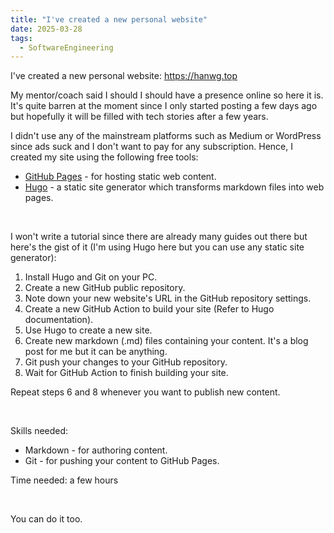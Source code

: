 ```yaml
---
title: "I've created a new personal website"
date: 2025-03-28
tags:
  - SoftwareEngineering
---
```

I've created a new personal website: https://hanwg.top  

My mentor/coach said I should I should have a presence online so here it is.
It's quite barren at the moment since I only started posting a few days ago but
hopefully it will be filled with tech stories after a few years.

I didn't use any of the mainstream platforms such as Medium or WordPress since ads suck and I don't want to pay for any subscription. Hence, I created my site using the following free tools:
- [GitHub Pages](https://pages.github.com/) - for hosting static web content.
- [Hugo](https://gohugo.io/) - a static site generator which transforms markdown files into web pages.

<br>

I won't write a tutorial since there are already many guides out there but here's the gist of it (I'm using Hugo here but you can use any static site generator):
1) Install Hugo and Git on your PC.
2) Create a new GitHub public repository.
3) Note down your new website's URL in the GitHub repository settings.
4) Create a new GitHub Action to build your site (Refer to Hugo documentation).
5) Use Hugo to create a new site.
6) Create new markdown (.md) files containing your content. It's a blog post for me but it can be anything.
7) Git push your changes to your GitHub repository.
8) Wait for GitHub Action to finish building your site.

Repeat steps 6 and 8 whenever you want to publish new content.

<br>

Skills needed:
- Markdown - for authoring content.
- Git - for pushing your content to GitHub Pages.

Time needed: a few hours

<br>

You can do it too.